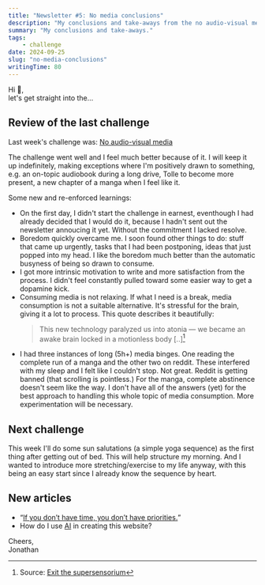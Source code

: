 ```yaml
---
title: "Newsletter #5: No media conclusions"
description: "My conclusions and take-aways from the no audio-visual media challenge."
summary: "My conclusions and take-aways."
tags:
    - challenge
date: 2024-09-25
slug: "no-media-conclusions"
writingTime: 80
---
```


Hi :slightly_smiling_face:,<br>
let's get straight into the…

## Review of the last challenge

Last week's challenge was: [No audio-visual media](newsletter/4#next-challenge)

The challenge went well and I feel much better because of it.
I will keep it up indefinitely, making exceptions where I'm positively
drawn to something, e.g. an on-topic audiobook during a long drive, Tolle
to become more present, a new chapter of a manga when I feel like it.

Some new and re-enforced learnings:
- On the first day, I didn't start the challenge in earnest, eventhough I
had already decided that I would do it, because I hadn't sent out the
newsletter annoucing it yet.
  Without the commitment I lacked resolve.
- Boredom quickly overcame me.
  I soon found other things to do: stuff that came up urgently, tasks that I
  had been postponing, ideas that just popped into my head.
  I like the boredom much better than the automatic busyness of being so
  drawn to consume.
- I got more intrinsic motivation to write and more satisfaction from the
  process.
  I didn't feel constantly pulled toward some easier way to get a dopamine
  kick.
- Consuming media is not relaxing.
  If what I need is a break, media consumption is not a suitable
alternative.
  It's stressful for the brain, giving it a lot to process.
  This quote describes it beautifully:
  > This new technology paralyzed us into atonia — we became an awake brain
locked in a motionless body [..][^src]
- I had three instances of long (5h+) media binges.
  One reading the complete run of a manga and the other two on reddit.
  These interfered with my sleep and I felt like I couldn't stop.
  Not great.
  Reddit is getting banned (that scrolling is pointless.)
  For the manga, complete abstinence doesn't seem like the way.
  I don't have all of the answers (yet) for the best approach to handling
  this whole topic of media consumption.
  More experimentation will be necessary.

[^src]: Source: [Exit the supersensorium](https://www.theintrinsicperspective.com/p/exit-the-supersensorium)

## Next challenge

This week I'll do some sun salutations (a simple yoga sequence) as the first
thing after getting out of bed.
This will help structure my morning.
And I wanted to introduce more stretching/exercise to my life anyway, with
this being an easy start since I already know the sequence by heart.

## New articles

- <q>[If you don’t have time, you don’t have priorities.](essay/no-time)</q>
- How do I use [AI](ai) in creating this website?

Cheers,<br>
Jonathan
